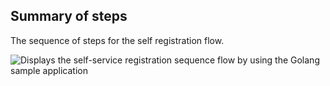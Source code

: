 ## Summary of steps

The sequence of steps for the self registration flow.

<div class="common-image-format">

![Displays the self-service registration sequence flow by using the Golang sample application](/img/oie-embedded-sdk/oie-embedded-sdk-go-use-case-self-serve-reg.png)

</div>
